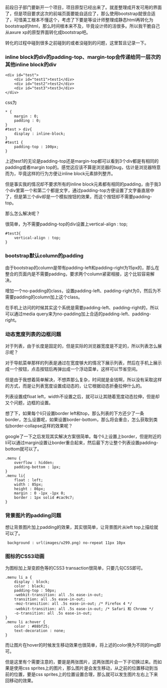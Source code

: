 前段日子部门要新开一个项目，项目原型已经出来了。就差整理成开发可用的界面了，但是项目要求这次的前端页面要能自适应了，那么使用bootstrap就很合适了，可惜美工根本不懂这个，考虑了下要是等设计师整理成静态html再转化为bootstrap的html，那么时间根本来不及，毕竟设计师的活很多。所以我干脆自己从axure xp的原型界面转化成bootstrap吧。

转化的过程中碰到很多之前碰到的或者没碰到的问题，这里暂且记录一下。

### inline block的div的padding-top、margin-top会传递给同一层次的其他inline block的div

    <div id="test">
        <div id="test1">test1</div>
        <div id="test2">test2</div>
        <div id="test3">test3</div>
    </div>

css为

    * {
        margin : 0;
        padding : 0;
    }
    #test > div{
        display : inline-block;
    }
    #test1 {
        padding-top : 100px;
    }

上述test1的无论是padding-top还是margin-top都可以看到3个div都是有相同的padding或者margin top的。感觉这应该不算是浏览器的bug，估计是浏览器特意而为，毕竟这样的行为方便让inline block元素排列整齐。

但是事实我的情况却不要求所有的inline block元素都有相同的padding，由于我3个div里第一个和第二个都是文字，通过padding-top方便设置了文字垂直居中了，但是第三个div却是一个模拟按钮的效果，而这个按钮却不需要padding-top。

那么怎么解决呢？

很简单，为不需要padding-top的div设置上vertical-align : top;

    #test3{
        vertical-align : top;
    }



### bootstrap默认column的padding

由于bootstrap的column是带有padding-left和padding-right为15px的，那么在整合的页面内是不需要padding，要求两个column紧密相接，这个比较容易解决。

增加一个no-padding的class，设置padding-left、padding-right为0，然后为不需要padding的column加上这个class。

在手机上访问的时候其实这个系统是需要padding-left、padding-right的，所以可以通过media query来为no-padding加上合适的padding-left、padding-right。



### 动态宽度列表的边框问题

对于列表，由于长度是固定的，但是实际的浏览器宽度是不定的，所以列表怎么展示呢？

对于导航菜单那样的列表是通过在宽度够大的情况下展示列表，然后在手机上展示成一个按钮，点击按钮后再弹出成一个浮动菜单，这样可以节省空间。

但是由于我想着简单解决，不想弄那么复杂，时间就是金钱啊，所以没有采取这样的方式，而是让列表宽度设置成动态的，让它根据动态折叠拉伸什么的。

列表设置成float left，width不设置之后，就可以让其随着宽度动态拉伸，但是却又个问题，边框的设置。

想了下，如果每个li只设置border left和top，那么列表的下方还少了一条border，怎么设置呢，如果设置border-bottom，那么将会重合，怎么获取到类似border-collapse这样的效果呢？

google了一下之后发现其实解决方案很简单。每个li上设置上border，但是附近的li可以通过margin设置让border重合起来，然后最下方让整个列表设置padding-bottom就可以了。

    .menu {
        overflow : hidden;
        padding-bottom : 1px; 
    }
    .menu li{
        float : left;
        width : 85px;
        height : 86px;
        margin : 0 -1px -1px 0;
        border : 1px solid #cac9c7;
    }



### 背景图片的padding问题

想让背景图片加上padding的效果，其实很简单，让背景图片从left top上描绘就可以了。

     background : url(images/u299.png) no-repeat 11px 10px




### 图标的CSS3动画

为图标加上渐变颜色等的CSS3 transaction很简单，只要几句CSS即可。

    .menu li a {
        display : block;
        color : black;
        padding-top : 50px;
        -webkit-transition: all .5s ease-in-out;
  	    transition: all .5s ease-in-out;
	    -moz-transition: all .5s ease-in-out; /* Firefox 4 */
	    -webkit-transition: all .5s ease-in-out; /* Safari 和 Chrome */
	    -o-transition: all .5s ease-in-out;
    }
    .menu li a:hover {
        color : #88bf25;
        text-decoration : none;
    }

而让图片在hover的时候发生移动效果也很简单，将上述的color换为不同的img即可。

但是这里有个需要注意的，要是是两张图片，这两张图片会一下子切换过来。而如果是使用css sprites上的图片，那么图片是会发生移动，从之前的位置移动到当前的位置，要是css sprites上的位置设置合理，那么就可以发生图片左右上下来回移动的效果。
